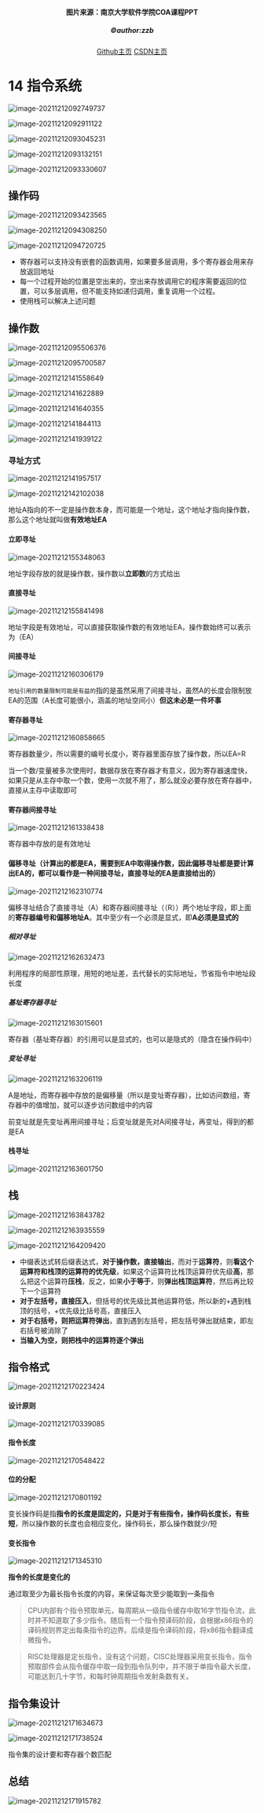 <h4 align="center">图片来源：南京大学软件学院COA课程PPT</h4>
<h5 align="center">©author:zzb</h5>
<div style="text-align: center"><a href="https://github.com/wbl-z">Github主页</a>  <a href="https://blog.csdn.net/m0_51691879">CSDN主页</a></div> 

# 14 指令系统

![image-20211212092749737](https://screen-shot.obs.cn-north-4.myhuaweicloud.com/image-20211212092749737.png)

![image-20211212092911122](https://screen-shot.obs.cn-north-4.myhuaweicloud.com/image-20211212092911122.png)

![image-20211212093045231](https://screen-shot.obs.cn-north-4.myhuaweicloud.com/image-20211212093045231.png)

![image-20211212093132151](https://screen-shot.obs.cn-north-4.myhuaweicloud.com/image-20211212093132151.png)

![image-20211212093330607](https://screen-shot.obs.cn-north-4.myhuaweicloud.com/image-20211212093330607.png)

## 操作码

![image-20211212093423565](https://screen-shot.obs.cn-north-4.myhuaweicloud.com/image-20211212093423565.png)

![image-20211212094308250](https://screen-shot.obs.cn-north-4.myhuaweicloud.com/image-20211212094308250.png)

![image-20211212094720725](https://screen-shot.obs.cn-north-4.myhuaweicloud.com/image-20211212094720725.png)

- 寄存器可以支持没有嵌套的函数调用，如果要多层调用，多个寄存器会用来存放返回地址
- 每一个过程开始的位置是空出来的，空出来存放调用它的程序需要返回的位置，可以多层调用，但不能支持如递归调用，重复调用一个过程。
- 使用栈可以解决上述问题

## 操作数

![image-20211212095506376](https://screen-shot.obs.cn-north-4.myhuaweicloud.com/image-20211212095506376.png)

 

![image-20211212095700587](https://screen-shot.obs.cn-north-4.myhuaweicloud.com/image-20211212095700587.png)

![image-20211212141558649](https://screen-shot.obs.cn-north-4.myhuaweicloud.com/image-20211212141558649.png)

![image-20211212141622889](https://screen-shot.obs.cn-north-4.myhuaweicloud.com/image-20211212141622889.png)

![image-20211212141640355](https://screen-shot.obs.cn-north-4.myhuaweicloud.com/image-20211212141640355.png)

![image-20211212141844113](https://screen-shot.obs.cn-north-4.myhuaweicloud.com/image-20211212141844113.png)

![image-20211212141939122](https://screen-shot.obs.cn-north-4.myhuaweicloud.com/image-20211212141939122.png)

### 寻址方式

![image-20211212141957517](https://screen-shot.obs.cn-north-4.myhuaweicloud.com/image-20211212141957517.png)

![image-20211212142102038](https://screen-shot.obs.cn-north-4.myhuaweicloud.com/image-20211212142102038.png)

地址A指向的不一定是操作数本身，而可能是一个地址，这个地址才指向操作数，那么这个地址就叫做**有效地址EA**

#### 立即寻址

![image-20211212155348063](https://screen-shot.obs.cn-north-4.myhuaweicloud.com/image-20211212155348063.png)

地址字段存放的就是操作数，操作数以**立即数**的方式给出

#### 直接寻址

![image-20211212155841498](https://screen-shot.obs.cn-north-4.myhuaweicloud.com/image-20211212155841498.png)

地址字段是有效地址，可以直接获取操作数的有效地址EA，操作数始终可以表示为（EA）

#### 间接寻址

![image-20211212160306179](https://screen-shot.obs.cn-north-4.myhuaweicloud.com/image-20211212160306179.png)

`地址引用的数量限制可能是有益的`指的是虽然采用了间接寻址，虽然A的长度会限制放EA的范围（A长度可能很小，涵盖的地址空间小）**但这未必是一件坏事**

#### 寄存器寻址

![image-20211212160858665](https://screen-shot.obs.cn-north-4.myhuaweicloud.com/image-20211212160858665.png)

寄存器数量少，所以需要的编号长度小，寄存器里面存放了操作数，所以EA=R

当一个数/变量被多次使用时，数据存放在寄存器才有意义，因为寄存器速度快，如果只是从主存中取一个数，使用一次就不用了，那么就没必要存放在寄存器中，直接从主存中读取即可

#### 寄存器间接寻址

![image-20211212161338438](https://screen-shot.obs.cn-north-4.myhuaweicloud.com/image-20211212161338438.png)

寄存器中存放的是有效地址

#### 偏移寻址（计算出的都是EA，需要到EA中取得操作数，因此偏移寻址都是要计算出EA的，都可以看作是一种间接寻址，直接寻址的EA是直接给出的）

![image-20211212162310774](https://screen-shot.obs.cn-north-4.myhuaweicloud.com/image-20211212162310774.png)

偏移寻址结合了直接寻址（A）和寄存器间接寻址（（R））两个地址字段，即上面的**寄存器编号和偏移地址A**。其中至少有一个必须是显式，即**A必须是显式的**

##### 相对寻址

![image-20211212162632473](https://screen-shot.obs.cn-north-4.myhuaweicloud.com/image-20211212162632473.png)

利用程序的局部性原理，用短的地址差，去代替长的实际地址，节省指令中地址段长度

##### 基址寄存器寻址

![image-20211212163015601](https://screen-shot.obs.cn-north-4.myhuaweicloud.com/image-20211212163015601.png)

寄存器（基址寄存器）的引用可以是显式的，也可以是隐式的（隐含在操作码中）

##### 变址寻址

![image-20211212163206119](https://screen-shot.obs.cn-north-4.myhuaweicloud.com/image-20211212163206119.png)

A是地址，而寄存器中存放的是偏移量（所以是变址寄存器），比如访问数组，寄存器中的值增加，就可以逐步访问数组中的内容

前变址就是先变址再用间接寻址；后变址就是先对A间接寻址，再变址，得到的都是EA

#### 栈寻址

![image-20211212163601750](https://screen-shot.obs.cn-north-4.myhuaweicloud.com/image-20211212163601750.png)

## 栈

![image-20211212163843782](https://screen-shot.obs.cn-north-4.myhuaweicloud.com/image-20211212163843782.png)

![image-20211212163935559](https://screen-shot.obs.cn-north-4.myhuaweicloud.com/image-20211212163935559.png)

![image-20211212164209420](https://screen-shot.obs.cn-north-4.myhuaweicloud.com/image-20211212164209420.png)

- 中缀表达式转后缀表达式，**对于操作数，直接输出**，而对于**运算符**，则**看这个运算符和栈顶的运算符的优先级**，如果这个运算符比栈顶运算符优先级**高**，那么把这个运算符**压栈**，反之，如果**小于等于**，则**弹出栈顶运算符**，然后再比较下一个运算符
- **对于左括号，直接压入**，但括号的优先级比其他运算符低，所以新的+遇到栈顶的括号，+优先级比括号高，直接压入
- **对于右括号，则把运算符弹出**，直到遇到左括号，把左括号弹出就结束，即左右括号被消除了
- **当输入为空，则把栈中的运算符逐个弹出**

## 指令格式

![image-20211212170223424](https://screen-shot.obs.cn-north-4.myhuaweicloud.com/image-20211212170223424.png)

#### 设计原则

![image-20211212170339085](https://screen-shot.obs.cn-north-4.myhuaweicloud.com/image-20211212170339085.png)

#### 指令长度

![image-20211212170548422](https://screen-shot.obs.cn-north-4.myhuaweicloud.com/image-20211212170548422.png)

#### 位的分配

![image-20211212170801192](https://screen-shot.obs.cn-north-4.myhuaweicloud.com/image-20211212170801192.png)

变长操作码是指**指令的长度是固定的，只是对于有些指令，操作码长度长，有些短**，所以操作数的长度也会相应变化，操作码长，那么操作数就少/短

#### 变长指令

![image-20211212171345310](https://screen-shot.obs.cn-north-4.myhuaweicloud.com/image-20211212171345310.png)

**指令的长度是变化的**

通过取至少为最长指令长度的内容，来保证每次至少能取到一条指令

>  CPU内部有个指令预取单元，每周期从一级指令缓存中取16字节指令流，此时并不知道取了多少指令。随后有一个指令预译码阶段，会根据x86指令的译码规则界定出每条指令的边界。后续是指令译码阶段，将x86指令翻译成微指令。

> RISC处理器是定长指令，没有这个问题，CISC处理器采用变长指令，指令预取部件会从指令缓存中取一段到指令队列中，并不限于单指令最大长度，可能达到几十字节，和每时钟周期指令发射条数有关。

## 指令集设计

![image-20211212171634673](https://screen-shot.obs.cn-north-4.myhuaweicloud.com/image-20211212171634673.png)

![image-20211212171738524](https://screen-shot.obs.cn-north-4.myhuaweicloud.com/image-20211212171738524.png)

指令集的设计要和寄存器个数匹配

## 总结

![image-20211212171915782](https://screen-shot.obs.cn-north-4.myhuaweicloud.com/image-20211212171915782.png)

